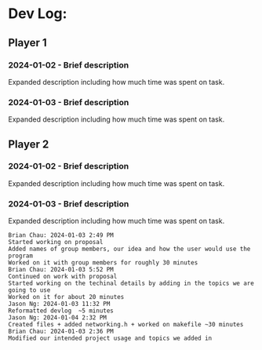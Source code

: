 # Dev Log:

## Player 1

### 2024-01-02 - Brief description

Expanded description including how much time was spent on task.

### 2024-01-03 - Brief description

Expanded description including how much time was spent on task.

## Player 2

### 2024-01-02 - Brief description

Expanded description including how much time was spent on task.

### 2024-01-03 - Brief description

Expanded description including how much time was spent on task.

```
Brian Chau: 2024-01-03 2:49 PM
Started working on proposal
Added names of group members, our idea and how the user would use the program
Worked on it with group members for roughly 30 minutes
Brian Chau: 2024-01-03 5:52 PM 
Continued on work with proposal
Started working on the techinal details by adding in the topics we are going to use
Worked on it for about 20 minutes
Jason Ng: 2024-01-03 11:32 PM
Reformatted devlog  ~5 minutes 
Jason Ng: 2024-01-04 2:32 PM 
Created files + added networking.h + worked on makefile ~30 minutes
Brian Chau: 2024-01-03 2:36 PM 
Modified our intended project usage and topics we added in
```
